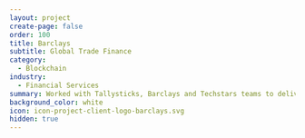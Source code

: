 ```yaml
---
layout: project
create-page: false
order: 100
title: Barclays
subtitle: Global Trade Finance
category:
  - Blockchain
industry:
  - Financial Services
summary: Worked with Tallysticks, Barclays and Techstars teams to deliver blockchain-based invoice financing
background_color: white
icon: icon-project-client-logo-barclays.svg
hidden: true
---
```

